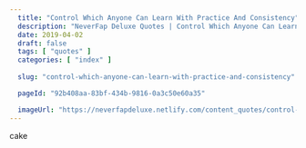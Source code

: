 ```yaml
---
  title: "Control Which Anyone Can Learn With Practice And Consistency"
  description: "NeverFap Deluxe Quotes | Control Which Anyone Can Learn With Practice And Consistency"
  date: 2019-04-02
  draft: false
  tags: [ "quotes" ]
  categories: [ "index" ]
  
  slug: "control-which-anyone-can-learn-with-practice-and-consistency"

  pageId: "92b408aa-83bf-434b-9816-0a3c50e60a35"

  imageUrl: "https://neverfapdeluxe.netlify.com/content_quotes/control-which-anyone-can-learn-with-practice-and-consistency.png"
---
```


cake